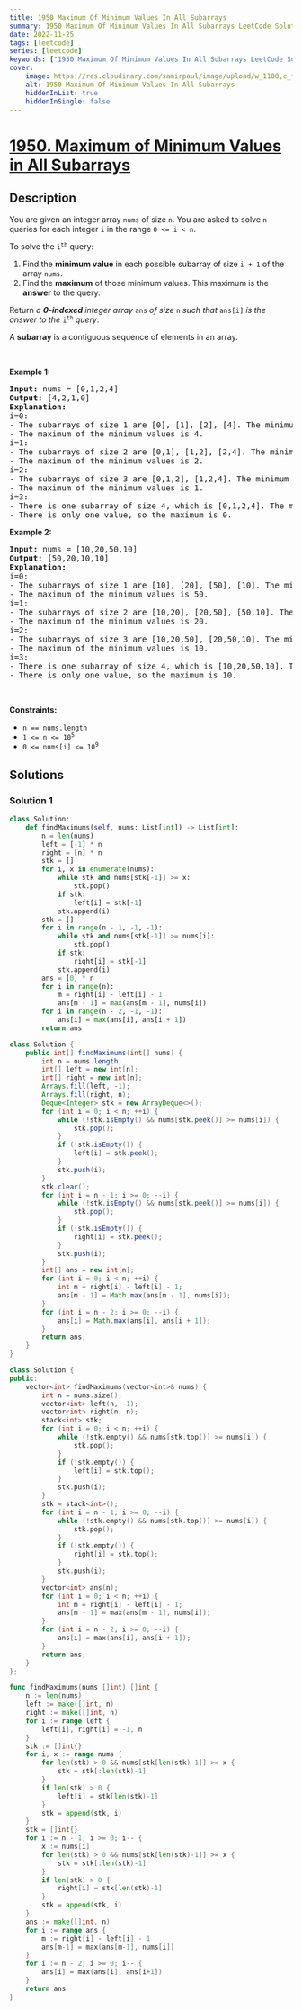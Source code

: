 ```yaml
---
title: 1950 Maximum Of Minimum Values In All Subarrays
summary: 1950 Maximum Of Minimum Values In All Subarrays LeetCode Solution Explained
date: 2022-11-25
tags: [leetcode]
series: [leetcode]
keywords: ["1950 Maximum Of Minimum Values In All Subarrays LeetCode Solution Explained in all languages", "1950 Maximum Of Minimum Values In All Subarrays", "LeetCode", "leetcode solution in Python3 C++ Java Go PHP Ruby Swift TypeScript Rust C# JavaScript C", "GeeksforGeeks", "InterviewBit", "Coding Ninjas", "HackerRank", "HackerEarth", "CodeChef", "TopCoder", "AlgoExpert", "freeCodeCamp", "Codeforces", "GitHub", "AtCoder", "Samir Paul"]
cover:
    image: https://res.cloudinary.com/samirpaul/image/upload/w_1100,c_fit,co_rgb:FFFFFF,l_text:Arial_75_bold:1950 Maximum Of Minimum Values In All Subarrays - Solution Explained/problem-solving.webp
    alt: 1950 Maximum Of Minimum Values In All Subarrays
    hiddenInList: true
    hiddenInSingle: false
---
```



# [1950. Maximum of Minimum Values in All Subarrays](https://leetcode.com/problems/maximum-of-minimum-values-in-all-subarrays)


## Description

<p>You are given an integer array <code>nums</code> of size <code>n</code>. You are asked to solve <code>n</code> queries for each integer <code>i</code> in the range <code>0 &lt;= i &lt; n</code>.</p>

<p>To solve the <code>i<sup>th</sup></code> query:</p>

<ol>
	<li>Find the <strong>minimum value</strong> in each possible subarray of size <code>i + 1</code> of the array <code>nums</code>.</li>
	<li>Find the <strong>maximum</strong> of those minimum values. This maximum is the <strong>answer</strong> to the query.</li>
</ol>

<p>Return <em>a <strong>0-indexed</strong> integer array</em> <code>ans</code> <em>of size </em><code>n</code> <em>such that </em><code>ans[i]</code> <em>is the answer to the </em><code>i<sup>th</sup></code> <em>query</em>.</p>

<p>A <strong>subarray</strong> is a contiguous sequence of elements in an array.</p>

<p>&nbsp;</p>
<p><strong class="example">Example 1:</strong></p>

<pre>
<strong>Input:</strong> nums = [0,1,2,4]
<strong>Output:</strong> [4,2,1,0]
<strong>Explanation:</strong>
i=0:
- The subarrays of size 1 are [0], [1], [2], [4]. The minimum values are 0, 1, 2, 4.
- The maximum of the minimum values is 4.
i=1:
- The subarrays of size 2 are [0,1], [1,2], [2,4]. The minimum values are 0, 1, 2.
- The maximum of the minimum values is 2.
i=2:
- The subarrays of size 3 are [0,1,2], [1,2,4]. The minimum values are 0, 1.
- The maximum of the minimum values is 1.
i=3:
- There is one subarray of size 4, which is [0,1,2,4]. The minimum value is 0.
- There is only one value, so the maximum is 0.
</pre>

<p><strong class="example">Example 2:</strong></p>

<pre>
<strong>Input:</strong> nums = [10,20,50,10]
<strong>Output:</strong> [50,20,10,10]
<strong>Explanation:</strong>
i=0:
- The subarrays of size 1 are [10], [20], [50], [10]. The minimum values are 10, 20, 50, 10.
- The maximum of the minimum values is 50.
i=1:
- The subarrays of size 2 are [10,20], [20,50], [50,10]. The minimum values are 10, 20, 10.
- The maximum of the minimum values is 20.
i=2:
- The subarrays of size 3 are [10,20,50], [20,50,10]. The minimum values are 10, 10.
- The maximum of the minimum values is 10.
i=3:
- There is one subarray of size 4, which is [10,20,50,10]. The minimum value is 10.
- There is only one value, so the maximum is 10.
</pre>

<p>&nbsp;</p>
<p><strong>Constraints:</strong></p>

<ul>
	<li><code>n == nums.length</code></li>
	<li><code>1 &lt;= n &lt;= 10<sup>5</sup></code></li>
	<li><code>0 &lt;= nums[i] &lt;= 10<sup>9</sup></code></li>
</ul>

## Solutions

### Solution 1

<!-- tabs:start -->

```python
class Solution:
    def findMaximums(self, nums: List[int]) -> List[int]:
        n = len(nums)
        left = [-1] * n
        right = [n] * n
        stk = []
        for i, x in enumerate(nums):
            while stk and nums[stk[-1]] >= x:
                stk.pop()
            if stk:
                left[i] = stk[-1]
            stk.append(i)
        stk = []
        for i in range(n - 1, -1, -1):
            while stk and nums[stk[-1]] >= nums[i]:
                stk.pop()
            if stk:
                right[i] = stk[-1]
            stk.append(i)
        ans = [0] * n
        for i in range(n):
            m = right[i] - left[i] - 1
            ans[m - 1] = max(ans[m - 1], nums[i])
        for i in range(n - 2, -1, -1):
            ans[i] = max(ans[i], ans[i + 1])
        return ans
```

```java
class Solution {
    public int[] findMaximums(int[] nums) {
        int n = nums.length;
        int[] left = new int[n];
        int[] right = new int[n];
        Arrays.fill(left, -1);
        Arrays.fill(right, n);
        Deque<Integer> stk = new ArrayDeque<>();
        for (int i = 0; i < n; ++i) {
            while (!stk.isEmpty() && nums[stk.peek()] >= nums[i]) {
                stk.pop();
            }
            if (!stk.isEmpty()) {
                left[i] = stk.peek();
            }
            stk.push(i);
        }
        stk.clear();
        for (int i = n - 1; i >= 0; --i) {
            while (!stk.isEmpty() && nums[stk.peek()] >= nums[i]) {
                stk.pop();
            }
            if (!stk.isEmpty()) {
                right[i] = stk.peek();
            }
            stk.push(i);
        }
        int[] ans = new int[n];
        for (int i = 0; i < n; ++i) {
            int m = right[i] - left[i] - 1;
            ans[m - 1] = Math.max(ans[m - 1], nums[i]);
        }
        for (int i = n - 2; i >= 0; --i) {
            ans[i] = Math.max(ans[i], ans[i + 1]);
        }
        return ans;
    }
}
```

```cpp
class Solution {
public:
    vector<int> findMaximums(vector<int>& nums) {
        int n = nums.size();
        vector<int> left(n, -1);
        vector<int> right(n, n);
        stack<int> stk;
        for (int i = 0; i < n; ++i) {
            while (!stk.empty() && nums[stk.top()] >= nums[i]) {
                stk.pop();
            }
            if (!stk.empty()) {
                left[i] = stk.top();
            }
            stk.push(i);
        }
        stk = stack<int>();
        for (int i = n - 1; i >= 0; --i) {
            while (!stk.empty() && nums[stk.top()] >= nums[i]) {
                stk.pop();
            }
            if (!stk.empty()) {
                right[i] = stk.top();
            }
            stk.push(i);
        }
        vector<int> ans(n);
        for (int i = 0; i < n; ++i) {
            int m = right[i] - left[i] - 1;
            ans[m - 1] = max(ans[m - 1], nums[i]);
        }
        for (int i = n - 2; i >= 0; --i) {
            ans[i] = max(ans[i], ans[i + 1]);
        }
        return ans;
    }
};
```

```go
func findMaximums(nums []int) []int {
	n := len(nums)
	left := make([]int, n)
	right := make([]int, n)
	for i := range left {
		left[i], right[i] = -1, n
	}
	stk := []int{}
	for i, x := range nums {
		for len(stk) > 0 && nums[stk[len(stk)-1]] >= x {
			stk = stk[:len(stk)-1]
		}
		if len(stk) > 0 {
			left[i] = stk[len(stk)-1]
		}
		stk = append(stk, i)
	}
	stk = []int{}
	for i := n - 1; i >= 0; i-- {
		x := nums[i]
		for len(stk) > 0 && nums[stk[len(stk)-1]] >= x {
			stk = stk[:len(stk)-1]
		}
		if len(stk) > 0 {
			right[i] = stk[len(stk)-1]
		}
		stk = append(stk, i)
	}
	ans := make([]int, n)
	for i := range ans {
		m := right[i] - left[i] - 1
		ans[m-1] = max(ans[m-1], nums[i])
	}
	for i := n - 2; i >= 0; i-- {
		ans[i] = max(ans[i], ans[i+1])
	}
	return ans
}
```

<!-- tabs:end -->

<!-- end -->
